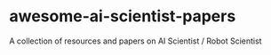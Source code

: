 # awesome-ai-scientist-papers
A collection of resources and papers on AI Scientist / Robot Scientist

